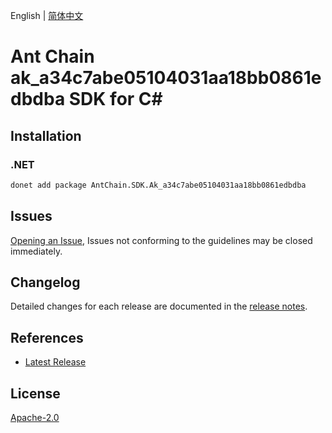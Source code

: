 English | [简体中文](README-CN.md)

# Ant Chain ak_a34c7abe05104031aa18bb0861edbdba SDK for C#

## Installation

### .NET

```bash
donet add package AntChain.SDK.Ak_a34c7abe05104031aa18bb0861edbdba
```

## Issues

[Opening an Issue](https://github.com/alipay/antchain-openapi-prod-sdk/issues/new), Issues not conforming to the guidelines may be closed immediately.

## Changelog

Detailed changes for each release are documented in the [release notes](./ChangeLog.md).

## References

* [Latest Release](https://github.com/alipay/antchain-openapi-prod-sdk/)

## License

[Apache-2.0](http://www.apache.org/licenses/LICENSE-2.0)
